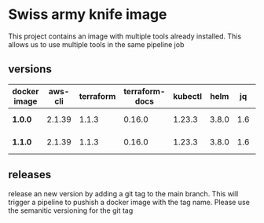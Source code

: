 # Swiss army knife image

This project contains an image with multiple tools already installed.
This allows us to use multiple tools in the same pipeline job

## versions

| docker image | aws-cli | terraform | terraform-docs | kubectl | helm  | jq  | curl      | bash     | openssl   |
| ---          | ---     | ---       | ----           | ---     | ---   | --- | ---       | ---      | ---       |
| **1.0.0**    | 2.1.39  | 1.1.3     | 0.16.0         | 1.23.3  | 3.8.0 | 1.6 | 7.80.0-r0 | 5.1.8-ro | -         |
| **1.1.0**    | 2.1.39  | 1.1.3     | 0.16.0         | 1.23.3  | 3.8.0 | 1.6 | 7.80.0-r0 | 5.1.8-ro | 1.1.1l-r8 |

## releases

release an new version by adding a git tag to the main branch.
This will trigger a pipeline to pushish a docker image with the tag name.
Please use the semanitic versioning for the git tag
